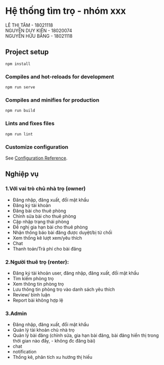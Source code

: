 # Hệ thống tìm trọ - nhóm xxx
  LÊ THỊ TÂM - 18021118
  <br> 
  NGUYỄN DUY KIÊN - 18020074
  <br> 
  NGUYỄN HỮU BẰNG - 18021118

## Project setup
```
npm install
```

### Compiles and hot-reloads for development
```
npm run serve
```

### Compiles and minifies for production
```
npm run build
```

### Lints and fixes files
```
npm run lint
```

### Customize configuration
See [Configuration Reference](https://cli.vuejs.org/config/).
## Nghiệp vụ

### 1.Với vai trò chủ nhà trọ (owner)
- Đăng nhập, đăng xuất, đổi mật khẩu
- Đăng ký tài khoản
- Đăng bài cho thuê phòng
- Chỉnh sửa bài cho thuê phòng
- Cập nhập trạng thái phòng
- Đề nghị gia hạn bài cho thuê phòng
- Nhận thông báo bài đăng được duyệt/bị từ chối
- Xem thống kê lượt xem/yêu thích
- Chat
- Thanh toán/Trả phí cho bài đăng

### 2.Người thuê trọ (renter):
- Đăng ký tài khoản user, đăng nhập, đăng xuất, đổi mật khẩu
- Tìm kiếm phòng trọ
- Xem thông tin phòng trọ
- Lưu thông tin phòng trọ vào danh sách yêu thích
- Review/ bình luận
- Report bài không hợp lệ

### 3.Admin
- Đăng nhập, đăng xuất, đổi mật khẩu
- Quản lý tài khoản chủ nhà trọ
- Quản lý bài đăng (chỉnh sửa, gia hạn bài đăng, bài đăng hiển thị trong thời gian nào đấy, - không đc đăng bài)
- chat
- notification
- Thống kê, phân tích xu hướng thị hiếu


